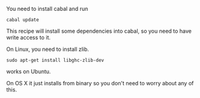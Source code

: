 You need to install cabal and run

    cabal update

This recipe will install some dependencies into cabal, so you need to have
write access to it.

On Linux, you need to install zlib.

    sudo apt-get install libghc-zlib-dev

works on Ubuntu.

On OS X it just installs from binary so you don't need to worry about any of
this.
